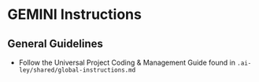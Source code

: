 # GEMINI Instructions

## General Guidelines

- Follow the Universal Project Coding & Management Guide found in `.ai-ley/shared/global-instructions.md`
